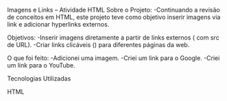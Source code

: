 Imagens e Links – Atividade HTML
 Sobre o Projeto:
-Continuando a revisão de conceitos em HTML, este projeto teve como objetivo inserir imagens via link e adicionar hyperlinks externos.

Objetivos:
-Inserir imagens diretamente a partir de links externos (<img> com src de URL).
-Criar links clicáveis (<a>) para diferentes páginas da web.

 O que foi feito:
-Adicionei uma imagem.
-Criei um link para o Google.
-Criei um link para o YouTube.

Tecnologias Utilizadas

HTML
